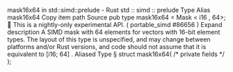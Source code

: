 mask16x64 in std::simd::prelude - Rust
std
::
simd
::
prelude
Type Alias
mask16x64
Copy item path
Source
pub type mask16x64 =
Mask
<
i16
, 64>;
🔬
This is a nightly-only experimental API. (
portable_simd
#86656
)
Expand description
A SIMD mask with 64 elements for vectors with 16-bit element types.
The layout of this type is unspecified, and may change between platforms and/or Rust versions, and code should not assume that it is equivalent to
[i16; 64]
.
Aliased Type
§
struct mask16x64(
/* private fields */
);